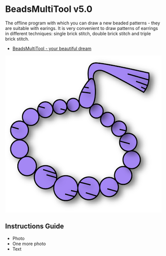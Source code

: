 # BeadsMultiTool v5.0

The offline program with which you can draw a new beaded patterns - they are suitable with earings. It is very convenient to draw patterns of earrings in different techniques: single brick stitch, double brick stitch and triple brick stitch.

+ [BeadsMultiTool - your beautiful dream](https://yehor-kor.github.io/BeadsMultiTool/beads-multi-tool.html "Main page of the program")

![alt text](./img/icon.png "Icon BeadsMultiTool")

## Instructions Guide

+ Photo
+ One more photo
+ Text
